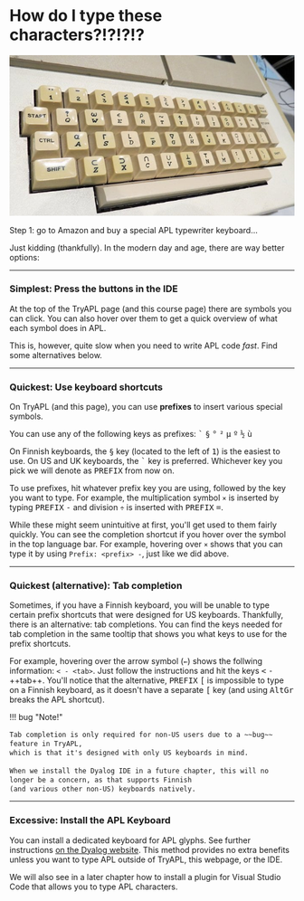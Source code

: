 # How do I type these characters?!?!?!?

![APL Keyboard](../assets/1_3_aplkeyboard.jpg)

Step 1: go to Amazon and buy a special APL typewriter keyboard...

Just kidding (thankfully).
In the modern day and age, there are way better options:

---

### Simplest: Press the buttons in the IDE

At the top of the TryAPL page (and this course page) there are symbols you can click.
You can also hover over them to get a quick overview of what each symbol does in APL.

This is, however, quite slow when you need to write APL code *fast*.
Find some alternatives below.

---

### Quickest: Use keyboard shortcuts

On TryAPL (and this page), you can use **prefixes** to insert various special symbols.

You can use any of the following keys as prefixes:
<kbd>`</kbd> <kbd>§</kbd> <kbd>°</kbd> <kbd>²</kbd> <kbd>µ</kbd> <kbd>º</kbd> <kbd>½</kbd> <kbd>ù</kbd>

On Finnish keyboards, the <kbd>§</kbd> key (located to the left of <kbd>1</kbd>) is the easiest to use.
On US and UK keyboards, the <kbd>`</kbd> key is preferred.
Whichever key you pick we will denote as <kbd>PREFIX</kbd> from now on.

To use prefixes, hit whatever prefix key you are using, followed by the key you want to type.
For example, the multiplication symbol `×` is inserted by typing <kbd>PREFIX</kbd> <kbd>-</kbd>
and division `÷` is inserted with <kbd>PREFIX</kbd> <kbd>=</kbd>.

While these might seem unintuitive at first, you'll get used to them fairly quickly.
You can see the completion shortcut if you hover over the symbol in the top language bar.
For example, hovering over `×` shows that you can type it by using `Prefix: <prefix> -`, just like we did above. 

---

### Quickest (alternative): Tab completion

Sometimes, if you have a Finnish keyboard, you will be unable to type certain prefix shortcuts that were designed for US keyboards.
Thankfully, there is an alternative: tab completions.
You can find the keys needed for tab completion in the same tooltip that shows you what keys to use for the prefix shortcuts.

For example, hovering over the arrow symbol (`←`) shows the follwing information: `< - <tab>`.
Just follow the instructions and hit the keys <kbd><</kbd> <kbd>-</kbd> ++tab++.
You'll notice that the alternative, <kbd>PREFIX</kbd> <kbd>[</kbd> is impossible to type on a Finnish keyboard,
as it doesn't have a separate <kbd>[</kbd> key (and using <kbd>AltGr</kbd> breaks the APL shortcut).

!!! bug "Note!"

    Tab completion is only required for non-US users due to a ~~bug~~ feature in TryAPL,
    which is that it's designed with only US keyboards in mind.

    When we install the Dyalog IDE in a future chapter, this will no longer be a concern, as that supports Finnish
    (and various other non-US) keyboards natively.

---

### Excessive: Install the APL Keyboard

You can install a dedicated keyboard for APL glyphs.
See further instructions [on the Dyalog website](https://www.dyalog.com/apl-font-keyboard.htm).
This method provides no extra benefits unless you want to type APL outside of TryAPL, this webpage, or the IDE.

We will also see in a later chapter how to install a plugin for Visual Studio Code that allows you to type APL characters.

